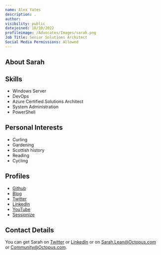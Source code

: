 ```yaml
---
name: Alex Yates
description: .
author: 
visibility: public
datejoined: 18/10/2022
profileimage: /Advocates/Images/sarah.png
Job Title: Senior Solutions Architect
Social Media Permissions: Allowed
---
```

## About Sarah



## Skills

- Windows Server
- DevOps
- Azure Certified Solutions Architect
- System Administration
- PowerShell

## Personal Interests

- Curling
- Gardening
- Scottish history
- Reading
- Cycling

## Profiles

- [Github](https://github.com/weeyin83)
- [Blog](https://www.techielass.com)
- [Twitter](https://twitter.com/techielass)
- [LinkedIn](https://www.linkedin.com/in/sazlean/)
- [YouTube](Youtube.com/techielass)
- [Sessionize](https://sessionize.com/sarah-lean/)

## Contact Details

You can get Sarah on [Twitter](https://twitter.com/techielass) or [LinkedIn](https://www.linkedin.com/in/sazlean/) or on <Sarah.Lean@Octopus.com> or <Community@Octopus.com>.
